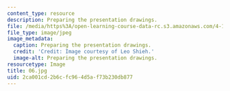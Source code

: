 ```yaml
---
content_type: resource
description: Preparing the presentation drawings.
file: /media/https%3A/open-learning-course-data-rc.s3.amazonaws.com/4-104-architecture-studio-intentions-spring-2005/2ca001cd2b6cfc964d5af73b230db877_06.jpg
file_type: image/jpeg
image_metadata:
  caption: Preparing the presentation drawings.
  credit: 'Credit: Image courtesy of Leo Shieh.'
  image-alt: Preparing the presentation drawings.
resourcetype: Image
title: 06.jpg
uid: 2ca001cd-2b6c-fc96-4d5a-f73b230db877
---
```


